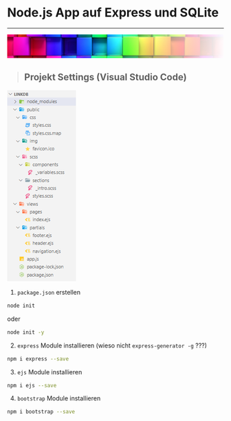 # Node.js App auf Express und SQLite

---
![](/public/img/colorful-wall_sm1.png)

>## Projekt Settings (Visual Studio Code)
![](/public/img/Screenshot%202022-08-09%20155651.png)
1. `package.json` erstellen
```bash
node init 
```

oder

```bash
node init -y
```

2. `express` Module installieren (wieso nicht `express-generator -g` ???)

```bash
npm i express --save 
```

3. `ejs` Module installieren
```bash
npm i ejs --save 
```

4. `bootstrap` Module installieren
```bash
npm i bootstrap --save 
```
